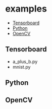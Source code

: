 # examples
- [Tensorboard](#tensorboard)
- [Python](#python)
- [OpenCV](#opencv)

## Tensorboard 
 - a_plus_b.py
 - mnist.py

## Python

## OpenCV
